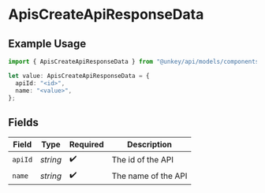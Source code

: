 # ApisCreateApiResponseData

## Example Usage

```typescript
import { ApisCreateApiResponseData } from "@unkey/api/models/components";

let value: ApisCreateApiResponseData = {
  apiId: "<id>",
  name: "<value>",
};
```

## Fields

| Field               | Type                | Required            | Description         |
| ------------------- | ------------------- | ------------------- | ------------------- |
| `apiId`             | *string*            | :heavy_check_mark:  | The id of the API   |
| `name`              | *string*            | :heavy_check_mark:  | The name of the API |